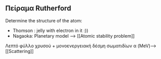 ## Πείραμα Rutherford
Determine the structure of the atom:
- Thomson : jelly with electron in it :))
- Nagaoka: Planetary model --> [[Atomic stability problem]]

Λεπτό φύλλο χρυσού + μονοενεργειακή δέσμη σωματιδίων α (MeV)--> [[Scattering]]